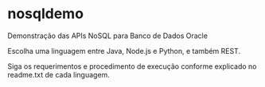 # nosqldemo
Demonstração das APIs NoSQL para Banco de Dados Oracle

Escolha uma linguagem entre Java, Node.js e Python, e também REST. 

Siga os requerimentos e procedimento de execução conforme explicado no readme.txt de cada linguagem.
